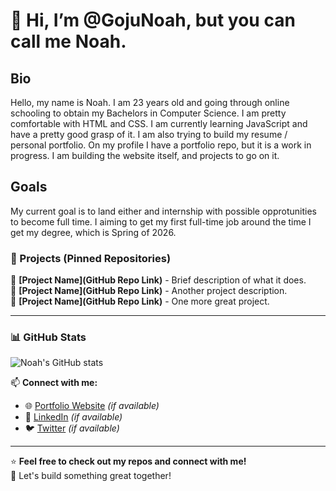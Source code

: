 # 👋 Hi, I’m @GojuNoah, but you can call me Noah.

## Bio
Hello, my name is Noah. I am 23 years old and going through online schooling to obtain my Bachelors in Computer Science. I am pretty comfortable with HTML and CSS. I am currently learning JavaScript and have a pretty good grasp of it. I am also trying to build my resume / personal portfolio. On my profile I have a portfolio repo, but it is a work in progress. I am building the website itself, and projects to go on it. 

## Goals
My current goal is to land either and internship with possible opprotunities to become full time. I aiming to get my first full-time job around the time I get my degree, which is Spring of 2026.

### 🚀 Projects (Pinned Repositories)
🔹 **[Project Name](GitHub Repo Link)** - Brief description of what it does.  
🔹 **[Project Name](GitHub Repo Link)** - Another project description.  
🔹 **[Project Name](GitHub Repo Link)** - One more great project.  

---

### 📊 GitHub Stats
![Noah's GitHub stats](https://github-readme-stats.vercel.app/api?username=NoahStone&show_icons=true&theme=tokyonight)

📫 **Connect with me:**
- 🌐 [Portfolio Website](your-portfolio-link.com) *(if available)*
- 💼 [LinkedIn](linkedin.com/in/yourprofile) *(if available)*
- 🐦 [Twitter](twitter.com/yourhandle) *(if available)*

---

⭐ **Feel free to check out my repos and connect with me!**  
🚀 Let's build something great together!
